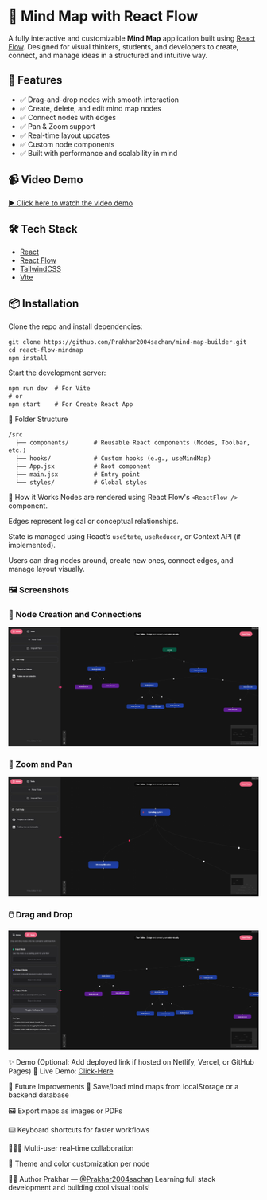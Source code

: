 # 🧠 Mind Map with React Flow

A fully interactive and customizable **Mind Map** application built using [React Flow](https://reactflow.dev/). Designed for visual thinkers, students, and developers to create, connect, and manage ideas in a structured and intuitive way.

## 🚀 Features

- ✅ Drag-and-drop nodes with smooth interaction
- ✅ Create, delete, and edit mind map nodes
- ✅ Connect nodes with edges
- ✅ Pan & Zoom support
- ✅ Real-time layout updates
- ✅ Custom node components
- ✅ Built with performance and scalability in mind

## 📹 Video Demo

[▶️ Click here to watch the video demo](https://drive.google.com/file/d/1Wgf8ghmGhf4gbjGYajyjjaSBSbZF3b1D/view?usp=sharing)

## 🛠️ Tech Stack

- [React](https://reactjs.org/)
- [React Flow](https://reactflow.dev/)
- [TailwindCSS](https://tailwindcss.com/)
- [Vite](https://vitejs.dev/)

## 📦 Installation

Clone the repo and install dependencies:

```
git clone https://github.com/Prakhar2004sachan/mind-map-builder.git
cd react-flow-mindmap
npm install
```

Start the development server:

```
npm run dev  # For Vite
# or
npm start    # For Create React App
```

📁 Folder Structure

```
/src
  ├── components/       # Reusable React components (Nodes, Toolbar, etc.)
  ├── hooks/            # Custom hooks (e.g., useMindMap)
  ├── App.jsx           # Root component
  ├── main.jsx          # Entry point
  └── styles/           # Global styles

```

🧩 How it Works
Nodes are rendered using React Flow's `<ReactFlow />` component.

Edges represent logical or conceptual relationships.

State is managed using React’s `useState`, `useReducer`, or Context API (if implemented).

Users can drag nodes around, create new ones, connect edges, and manage layout visually.

### 🖼️ Screenshots

### 🧠 Node Creation and Connections

![Node Creation](./front-end/src/assets/1.png)

### 🎯 Zoom and Pan

![Zoom and Pan](./front-end/src/assets/2.png)

### 🖱️ Drag and Drop

![Drag and Drop](./front-end/src/assets/3.png)

✨ Demo
(Optional: Add deployed link if hosted on Netlify, Vercel, or GitHub Pages)
🔗 Live Demo: [Click-Here](https://mind-map-builder.vercel.app/)

📌 Future Improvements
💾 Save/load mind maps from localStorage or a backend database

🖼️ Export maps as images or PDFs

⌨️ Keyboard shortcuts for faster workflows

🧑‍🤝‍🧑 Multi-user real-time collaboration

🎨 Theme and color customization per node

🧑‍💻 Author
Prakhar — [@Prakhar2004sachan](https://github.com/Prakhar2004sachan)
Learning full stack development and building cool visual tools!
